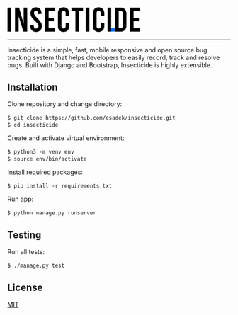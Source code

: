 <a href="https://github.com/esadek/insecticide">
  <img src="bugtracker/static/logo_black.png" width="300">
</a>

---

Insecticide is a simple, fast, mobile responsive and open source bug tracking system that helps developers to easily record, track and resolve bugs. Built with Django and Bootstrap, Insecticide is highly extensible.

## Installation

Clone repository and change directory:
```
$ git clone https://github.com/esadek/insecticide.git
$ cd insecticide
```
Create and activate virtual environment:
```
$ python3 -m venv env
$ source env/bin/activate
```
Install required packages:
```
$ pip install -r requirements.txt
```
Run app:
```
$ python manage.py runserver
```

## Testing

Run all tests:
```
$ ./manage.py test
```

## License

[MIT](https://github.com/esadek/insecticide/blob/main/LICENSE)